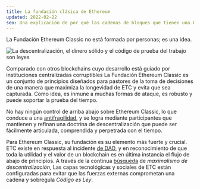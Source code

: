 ```yaml
---
title: La fundación clásica de Ethereum
updated: 2022-02-22
seo: Una explicación de por qué las cadenas de bloques que tienen una Fundación basada en ideas y principios son mucho más poderosas que las que están hechas de personas.
---
```


La Fundación Ethereum Classic no está formada por personas; es una idea.

![La descentralización, el dinero sólido y el código de prueba del trabajo son leyes](../../../src/images/foundation.png)

Comparado con otros blockchains cuyo desarrollo está guiado por instituciones centralizadas corruptibles La Fundación Ethereum Classic es un conjunto de principios diseñados para pastores de la toma de decisiones de una manera que maximiza la longevidad de ETC y evita que sea capturada. Como idea, es inmune a muchas formas de ataque, es robusto y puede soportar la prueba del tiempo.

No hay ningún control de arriba abajo sobre Ethereum Classic, lo que conduce a una [antifragilidad](https://en.wikipedia.org/wiki/Antifragility), y se logra mediante participantes que mantienen y refinan una doctrina de descentralización que puede ser fácilmente articulada, comprendida y perpetrada con el tiempo.

Para Ethereum Classic, su fundación es su elemento más fuerte y crucial. ETC existe en respuesta al incidente [de DAO](/why-classic/genesis), y en reconocimiento de que toda la utilidad y el valor de un blockchain es en última instancia el flujo de abajo de principios. A través de la continua [búsqueda](/why-classic/decentralism) de _maximalismo de descentralización_, Las capas tecnológicas y sociales de ETC están configuradas para evitar que las fuerzas externas comprometan una cadena y sobregula _Código es Ley_.
